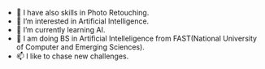 - 👋 I have also skills in Photo Retouching.
- 👀 I’m interested in Artificial Intelligence.
- 🌱 I’m currently learning AI.
- 💞️ I am doing BS in Artificial Intelleligence from FAST(National University of Computer and Emerging Sciences).
- 📫 I like to chase new challenges.

<!---
kashifsahilks906/kashifsahilks906 is a ✨ special ✨ repository because its `README.md` (this file) appears on your GitHub profile.
You can click the Preview link to take a look at your changes.
--->
